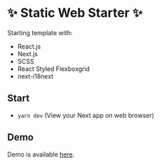 # ✨ Static Web Starter ✨
Starting template with:
- React.js
- Next.js
- SCSS
- React Styled Flexboxgrid
- next-i18next
## Start
- `yarn dev` (View your Next app on web browser)

## Demo
Demo is available [here](https://github.com/nhidev/scc-web.git).

